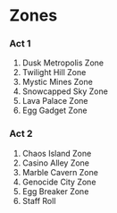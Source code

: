 # Zones

### Act 1
1. Dusk Metropolis Zone
2. Twilight Hill Zone
3. Mystic Mines Zone
4. Snowcapped Sky Zone
5. Lava Palace Zone
6. Egg Gadget Zone

### Act 2
1. Chaos Island Zone
2. Casino Alley Zone
3. Marble Cavern Zone
4. Genocide City Zone
5. Egg Breaker Zone
6. Staff Roll